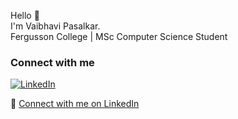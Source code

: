Hello 👋  
I'm Vaibhavi Pasalkar.  
Fergusson College | MSc Computer Science Student

### Connect with me  
[![LinkedIn](https://upload.wikimedia.org/wikipedia/commons/0/01/LinkedIn_Logo_2013_2019.svg)](https://www.linkedin.com/in/vaibhavi-pasalkar-0664a2319/)

🔗 [Connect with me on LinkedIn](https://www.linkedin.com/in/vaibhavi-pasalkar-0664a2319/)
